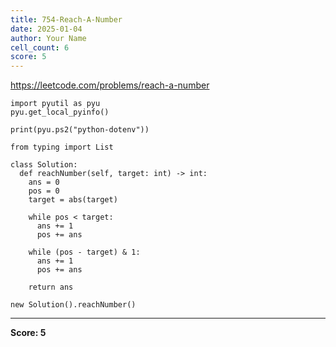 ```yaml
---
title: 754-Reach-A-Number
date: 2025-01-04
author: Your Name
cell_count: 6
score: 5
---
```


https://leetcode.com/problems/reach-a-number


```
import pyutil as pyu
pyu.get_local_pyinfo()
```


```
print(pyu.ps2("python-dotenv"))
```


```
from typing import List
```


```
class Solution:
  def reachNumber(self, target: int) -> int:
    ans = 0
    pos = 0
    target = abs(target)

    while pos < target:
      ans += 1
      pos += ans

    while (pos - target) & 1:
      ans += 1
      pos += ans

    return ans
```


```
new Solution().reachNumber()
```


---
**Score: 5**